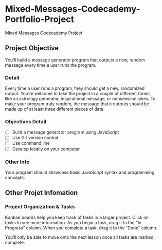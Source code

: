 # Mixed-Messages-Codecademy-Portfolio-Project
Mixed Messages Codecademy Project

## Project Objective
You’ll build a message generator program that outputs a new, random message every time a user runs the program.

### Detail
Every time a user runs a program, they should get a new, randomized output. You’re welcome to take the project in a couple of different forms, like an astrology generator, inspirational message, or nonsensical jokes. To make your program truly random, the message that it outputs should be made up of at least three different pieces of data. 

### Objectives Detail
- [ ] Build a message generator program using JavaScript
- [ ] Use Git version control
- [ ] Use command line
- [ ] Develop locally on your computer

### Other Info
Your program should showcase basic JavaScript syntax and programming concepts.

## Other Projet Infomation
### Project Organization & Tasks
Kanban boards help you keep track of tasks in a larger project. Click on tasks to see more information. As you begin a task, drag it to the “In Progress” column. When you complete a task, drag it to the “Done” column.

You’ll only be able to move onto the next lesson once all tasks are marked complete.


